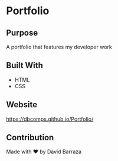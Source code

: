 # Portfolio


## Purpose 
A portfolio that features my developer work

## Built With
* HTML
* CSS

## Website
https://dbcomps.github.io/Portfolio/

## Contribution
Made with ❤️ by David Barraza
